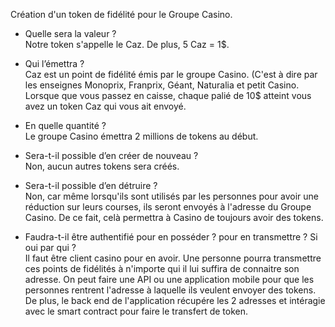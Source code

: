 Création d'un token de fidélité pour le Groupe Casino. 

- Quelle sera la valeur ?
<br>Notre token s'appelle le Caz. De plus, 5 Caz = 1$.</br>

- Qui l’émettra ? 
<br>Caz est un point de fidélité émis par le groupe Casino. (C'est à dire par les enseignes Monoprix, Franprix, Géant, Naturalia et petit Casino.
Lorsque que vous passez en caisse, chaque palié de 10$ atteint vous avez un token Caz qui vous ait envoyé.</br>

- En quelle quantité ?
<br>Le groupe Casino émettra 2 millions de tokens au début.</br>

- Sera-t-il possible d’en créer de nouveau ?
<br>Non, aucun autres tokens sera créés. </br>

- Sera-t-il possible d’en détruire ?
<br>Non, car même lorsqu'ils sont utilisés par les personnes pour avoir une réduction sur leurs courses, ils seront envoyés à l'adresse du Groupe Casino. 
De ce fait, celà permettra à Casino de toujours avoir des tokens.</br>

- Faudra-t-il être authentifié pour en posséder ? pour en transmettre ? Si oui par qui ?
<br>Il faut être client casino pour en avoir. Une personne pourra transmettre ces points de fidélités à n'importe qui il lui suffira de connaitre son adresse. 
On peut faire une API ou une application mobile pour que les personnes rentrent l'adresse à laquelle ils veulent envoyer des tokens. De plus, le back end 
de l'application récupére les 2 adresses et intéragie avec le smart contract pour faire le transfert de token.</br>

